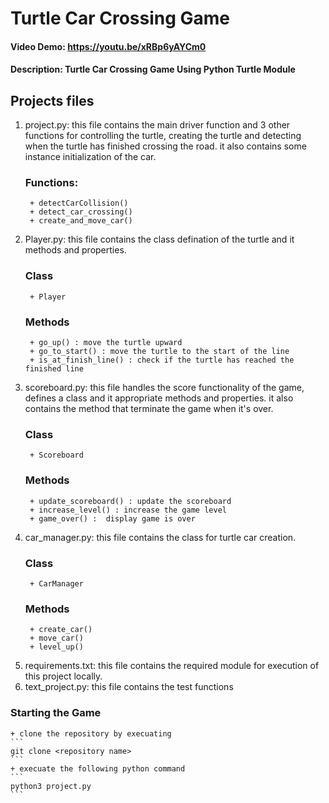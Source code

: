 # Turtle Car Crossing Game
#### Video Demo:  <https://youtu.be/xRBp6yAYCm0>
#### Description: Turtle Car Crossing Game Using Python Turtle Module

## Projects files
1. project.py:
    this file contains the main driver function and 3 other functions for controlling the turtle, creating the turtle and detecting when the turtle has finished crossing the road.
    it also contains some instance initialization of the car.
    ### Functions:
        + detectCarCollision()
        + detect_car_crossing()
        + create_and_move_car()
2. Player.py:
    this file contains the class defination of the turtle and it methods and properties.
    ### Class
        + Player
    ### Methods
        + go_up() : move the turtle upward
        + go_to_start() : move the turtle to the start of the line
        + is_at_finish_line() : check if the turtle has reached the finished line
3. scoreboard.py:
    this file handles the score functionality of the game, defines a class and it appropriate methods and properties.
    it also contains the method that terminate the game when it's over.
    ### Class
        + Scoreboard
    ### Methods
        + update_scoreboard() : update the scoreboard
        + increase_level() : increase the game level
        + game_over() :  display game is over
4. car_manager.py:
    this file contains the class for turtle car creation.
    ### Class
        + CarManager
    ### Methods
        + create_car()
        + move_car()
        + level_up()
5. requirements.txt:
    this file contains the required module for execution of this project locally.
6. text_project.py:
    this file contains the test functions 

### Starting the Game
    + clone the repository by execuating 
    ```
    git clone <repository name>
    ```
    + execuate the following python command
    ```
    python3 project.py
    ```
